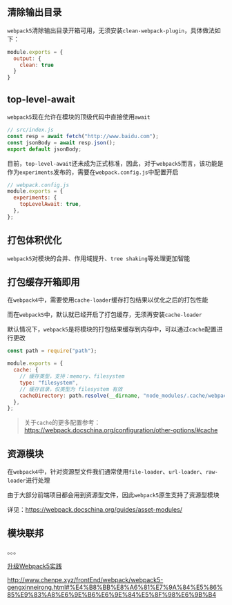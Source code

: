 ## 清除输出目录

`webpack5`清除输出目录开箱可用，无须安装`clean-webpack-plugin`，具体做法如下：

```js
module.exports = {
  output: {
    clean: true
  }
}
```

## top-level-await

`webpack5`现在允许在模块的顶级代码中直接使用`await`

```js
// src/index.js
const resp = await fetch("http://www.baidu.com");
const jsonBody = await resp.json();
export default jsonBody;
```

目前，`top-level-await`还未成为正式标准，因此，对于`webpack5`而言，该功能是作为`experiments`发布的，需要在`webpack.config.js`中配置开启

```js
// webpack.config.js
module.exports = {
  experiments: {
    topLevelAwait: true,
  },
};
```

## 打包体积优化

`webpack5`对模块的合并、作用域提升、`tree shaking`等处理更加智能

## 打包缓存开箱即用

在`webpack4`中，需要使用`cache-loader`缓存打包结果以优化之后的打包性能

而在`webpack5`中，默认就已经开启了打包缓存，无须再安装`cache-loader`

默认情况下，`webpack5`是将模块的打包结果缓存到内存中，可以通过`cache`配置进行更改

```js
const path = require("path");

module.exports = {
  cache: {
    // 缓存类型，支持：memory、filesystem
    type: "filesystem", 
    // 缓存目录，仅类型为 filesystem 有效
    cacheDirectory: path.resolve(__dirname, "node_modules/.cache/webpack"), 
  },
};
```

> 关于`cache`的更多配置参考：https://webpack.docschina.org/configuration/other-options/#cache

## 资源模块

在`webpack4`中，针对资源型文件我们通常使用`file-loader`、`url-loader`、`raw-loader`进行处理

由于大部分前端项目都会用到资源型文件，因此`webpack5`原生支持了资源型模块

详见：https://webpack.docschina.org/guides/asset-modules/

## 模块联邦

。。。







[升级Webpack5实践](https://segmentfault.com/a/1190000040846550)

http://www.chenpe.xyz/frontEnd/webpack/webpack5-gengxinneirong.html#%E4%B8%BB%E8%A6%81%E7%9A%84%E5%86%85%E9%83%A8%E6%9E%B6%E6%9E%84%E5%8F%98%E6%9B%B4

